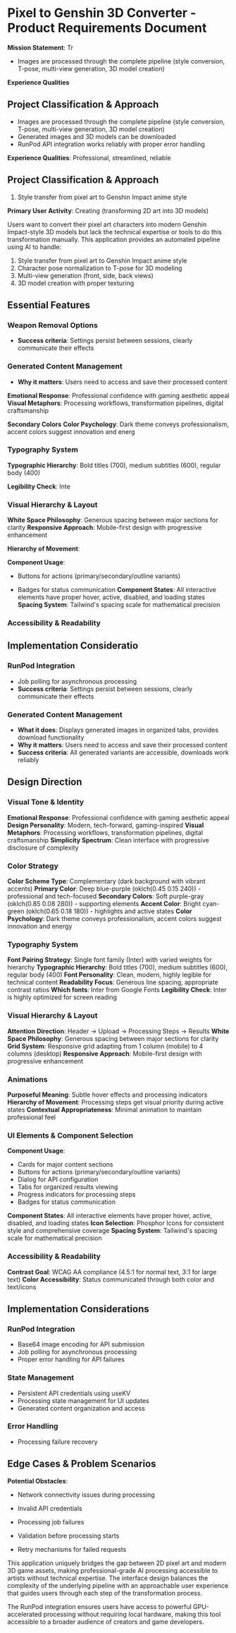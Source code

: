 # Pixel to Genshin 3D Converter - Product Requirements Document

**Mission Statement**: Tr

- Images are processed through the complete pipeline (style conversion, T-pose, multi-view generation, 3D model creation)

**Experience Qualities**
## Project Classification & Approach
- Images are processed through the complete pipeline (style conversion, T-pose, multi-view generation, 3D model creation)
- Generated images and 3D models can be downloaded
- RunPod API integration works reliably with proper error handling

**Experience Qualities**: Professional, streamlined, reliable

## Project Classification & Approach

1. Style transfer from pixel art to Genshin Impact anime style

**Primary User Activity**: Creating (transforming 2D art into 3D models)



Users want to convert their pixel art characters into modern Genshin Impact-style 3D models but lack the technical expertise or tools to do this transformation manually. This application provides an automated pipeline using AI to handle:

1. Style transfer from pixel art to Genshin Impact anime style
2. Character pose normalization to T-pose for 3D modeling
3. Multi-view generation (front, side, back views)
4. 3D model creation with proper texturing

## Essential Features

### Weapon Removal Options
- **Success criteria**: Settings persist between sessions, clearly communicate their effects
### Generated Content Management
- **Why it matters**: Users need to access and save their processed content


**Emotional Response**: Professional confidence with gaming aesthetic appeal
**Visual Metaphors**: Processing workflows, transformation pipelines, digital craftsmanship


**Secondary Colors**
**Color Psychology**: Dark theme conveys professionalism, accent colors suggest innovation and energ
### Typography System
**Typographic Hierarchy**: Bold titles (700), medium subtitles (600), regular body (400)

**Legibility Check**: Inte
### Visual Hierarchy & Layout
**White Space Philosophy**: Generous spacing between major sections for clarity
**Responsive Approach**: Mobile-first design with progressive enhancement

**Hierarchy of Movement**:

**Component Usage**: 
- Buttons for actions (primary/secondary/outline variants)

- Badges for status communication
**Component States**: All interactive elements have proper hover, active, disabled, and loading states
**Spacing System**: Tailwind's spacing scale for mathematical precision
### Accessibility & Readability

## Implementation Consideratio
### RunPod Integration
- Job polling for asynchronous processing
- **Success criteria**: Settings persist between sessions, clearly communicate their effects

### Generated Content Management
- **What it does**: Displays generated images in organized tabs, provides download functionality
- **Why it matters**: Users need to access and save their processed content
- **Success criteria**: All generated variants are accessible, downloads work reliably

## Design Direction

### Visual Tone & Identity
**Emotional Response**: Professional confidence with gaming aesthetic appeal
**Design Personality**: Modern, tech-forward, gaming-inspired
**Visual Metaphors**: Processing workflows, transformation pipelines, digital craftsmanship
**Simplicity Spectrum**: Clean interface with progressive disclosure of complexity

### Color Strategy
**Color Scheme Type**: Complementary (dark background with vibrant accents)
**Primary Color**: Deep blue-purple (oklch(0.45 0.15 240)) - professional and tech-focused
**Secondary Colors**: Soft purple-gray (oklch(0.85 0.08 280)) - supporting elements
**Accent Color**: Bright cyan-green (oklch(0.65 0.18 180)) - highlights and active states
**Color Psychology**: Dark theme conveys professionalism, accent colors suggest innovation and energy

### Typography System
**Font Pairing Strategy**: Single font family (Inter) with varied weights for hierarchy
**Typographic Hierarchy**: Bold titles (700), medium subtitles (600), regular body (400)
**Font Personality**: Clean, modern, highly legible for technical content
**Readability Focus**: Generous line spacing, appropriate contrast ratios
**Which fonts**: Inter from Google Fonts
**Legibility Check**: Inter is highly optimized for screen reading

### Visual Hierarchy & Layout
**Attention Direction**: Header → Upload → Processing Steps → Results
**White Space Philosophy**: Generous spacing between major sections for clarity
**Grid System**: Responsive grid adapting from 1 column (mobile) to 4 columns (desktop)
**Responsive Approach**: Mobile-first design with progressive enhancement

### Animations
**Purposeful Meaning**: Subtle hover effects and processing indicators
**Hierarchy of Movement**: Processing steps get visual priority during active states
**Contextual Appropriateness**: Minimal animation to maintain professional feel

### UI Elements & Component Selection
**Component Usage**: 
- Cards for major content sections
- Buttons for actions (primary/secondary/outline variants)
- Dialog for API configuration
- Tabs for organized results viewing
- Progress indicators for processing steps
- Badges for status communication

**Component States**: All interactive elements have proper hover, active, disabled, and loading states
**Icon Selection**: Phosphor Icons for consistent style and comprehensive coverage
**Spacing System**: Tailwind's spacing scale for mathematical precision

### Accessibility & Readability
**Contrast Goal**: WCAG AA compliance (4.5:1 for normal text, 3:1 for large text)
**Color Accessibility**: Status communicated through both color and text/icons

## Implementation Considerations

### RunPod Integration
- Base64 image encoding for API submission
- Job polling for asynchronous processing
- Proper error handling for API failures


### State Management
- Persistent API credentials using useKV
- Processing state management for UI updates
- Generated content organization and access

### Error Handling

- Processing failure recovery


## Edge Cases & Problem Scenarios

**Potential Obstacles**: 
- Network connectivity issues during processing
- Invalid API credentials
- Processing job failures



- Validation before processing starts

- Retry mechanisms for failed requests




This application uniquely bridges the gap between 2D pixel art and modern 3D game assets, making professional-grade AI processing accessible to artists without technical expertise. The interface design balances the complexity of the underlying pipeline with an approachable user experience that guides users through each step of the transformation process.

The RunPod integration ensures users have access to powerful GPU-accelerated processing without requiring local hardware, making this tool accessible to a broader audience of creators and game developers.